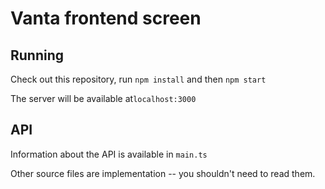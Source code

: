 # Vanta frontend screen

## Running

Check out this repository, run `npm install` and then `npm start`

The server will be available at`localhost:3000`

## API

Information about the API is available in `main.ts`

Other source files are implementation -- you shouldn't need to read them.
